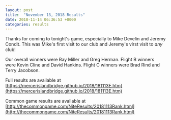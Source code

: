 ```yaml
---
layout: post
title:  "November 13, 2018 Results"
date: 2018-11-14 06:36:53 +0000
categories: results
---
```

Thanks for coming to tonight's game, especially to Mike Develin and Jeremy Condit. This was Mike's first visit to our club and Jeremy's virst visit to *any* club!

Our overall winners were Ray Miller and Greg Herman. Flight B winners were Kevin Cline and David Hankins. Flight C winners were Brad Rind and Terry Jacobson.

Full results are available at [https://mercerislandbridge.github.io/2018/181113E.htm](https://mercerislandbridge.github.io/2018/181113E.htm)

Common game results are available at [http://thecommongame.com/NiteResults/20181113Rank.html](http://thecommongame.com/NiteResults/20181113Rank.html)
